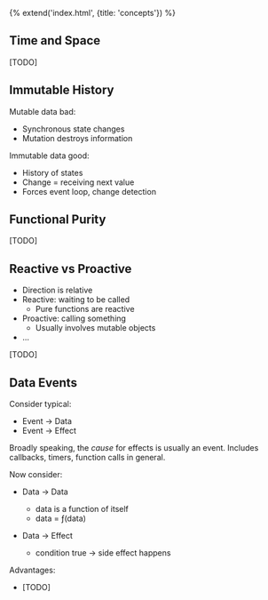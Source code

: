 {% extend('index.html', {title: 'concepts'}) %}

## Time and Space

[TODO]

## Immutable History

Mutable data bad:

* Synchronous state changes
* Mutation destroys information

Immutable data good:

* History of states
* Change = receiving next value
* Forces event loop, change detection

## Functional Purity

[TODO]

## Reactive vs Proactive

* Direction is relative
* Reactive: waiting to be called
  * Pure functions are reactive
* Proactive: calling something
  * Usually involves mutable objects
* ...

[TODO]

## Data Events

Consider typical:

* Event -> Data
* Event -> Effect

Broadly speaking, the _cause_ for effects is usually an event. Includes
callbacks, timers, function calls in general.

Now consider:

* Data -> Data
  * data is a function of itself
  * data = ƒ(data)

* Data -> Effect
  * condition true -> side effect happens

Advantages:

* [TODO]
